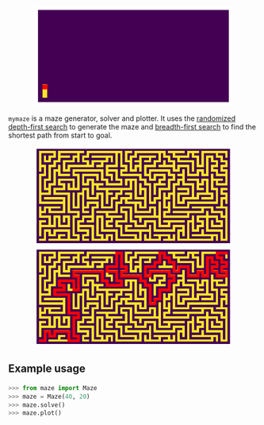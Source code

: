 <p align="center">
<img src="img/maze.gif" style="height: 200px; width:400px;"/>
</p>

`mymaze` is a maze generator, solver and plotter. It uses the [randomized depth-first search](https://en.wikipedia.org/wiki/Maze_generation_algorithm#Randomized_depth-first_search) to generate the maze and [breadth-first search](https://en.wikipedia.org/wiki/Breadth-first_search) to find the shortest path from start to goal.

<p align="center">
<img src="img/maze.png" style="height: 200px; width:400px;"/>
<img src="img/maze_solved.png" style="height: 200px; width:400px;"/>
</p>

Example usage
-------------
```python
>>> from maze import Maze
>>> maze = Maze(40, 20)
>>> maze.solve()
>>> maze.plot()
```
